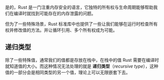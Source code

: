 是的，Rust 是一门注重内存安全的语言，它独特的所有权与生命周期能够帮助我们在编译时就找到可能存在的内存泄露的问题。

但为了一些特殊场景，Rust 标准库中也提供了一些让我们能够在运行时检查所有权并修改值的方法。并让循环引用、多个所有权成为可能。

## 递归类型

除了一些特殊值，通常我们的值都是存放在栈中，在栈中的值 Rust 需要在编译时就知道值的大小。而这种情况无法处理的就是 **递归类型**（*recursive type*），这种值的一部分会是相同类型的另一个值，理论上可以无限嵌套下去。


